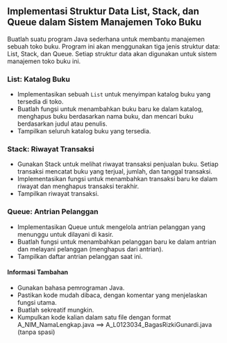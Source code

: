 ## Implementasi Struktur Data List, Stack, dan Queue dalam Sistem Manajemen Toko Buku
Buatlah suatu program Java sederhana untuk membantu manajemen sebuah toko buku. Program ini akan menggunakan tiga jenis struktur data: List, Stack, dan Queue. Setiap struktur data akan digunakan untuk sistem manajemen toko buku ini.

### List: Katalog Buku
- Implementasikan sebuah `List` untuk menyimpan katalog buku yang tersedia di toko.
- Buatlah fungsi untuk menambahkan buku baru ke dalam katalog, menghapus buku berdasarkan nama buku, dan mencari buku berdasarkan judul atau penulis.
- Tampilkan seluruh katalog buku yang tersedia.

### Stack: Riwayat Transaksi
- Gunakan Stack untuk melihat riwayat transaksi penjualan buku. Setiap transaksi mencatat buku yang terjual, jumlah, dan tanggal transaksi.
- Implementasikan fungsi untuk menambahkan transaksi baru ke dalam riwayat dan menghapus transaksi terakhir.
- Tampilkan riwayat transaksi.

### Queue: Antrian Pelanggan
- Implementasikan Queue untuk mengelola antrian pelanggan yang menunggu untuk dilayani di kasir.
- Buatlah fungsi untuk menambahkan pelanggan baru ke dalam antrian dan melayani pelanggan (menghapus dari antrian).
- Tampilkan daftar antrian pelanggan saat ini.

#### Informasi Tambahan
- Gunakan bahasa pemrograman Java.
- Pastikan kode mudah dibaca, dengan komentar yang menjelaskan fungsi utama.
- Buatlah sekreatif mungkin.
- Kumpulkan kode kalian dalam satu file dengan format A_NIM_NamaLengkap.java ==> A_L0123034_BagasRizkiGunardi.java (tanpa spasi)
